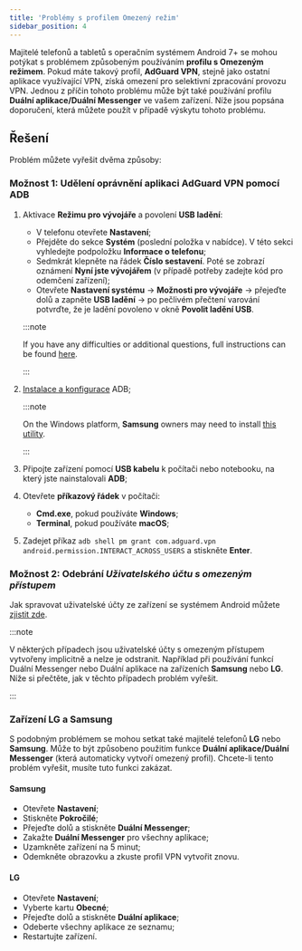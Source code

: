 ```yaml
---
title: 'Problémy s profilem Omezený režim'
sidebar_position: 4
---
```


Majitelé telefonů a tabletů s operačním systémem Android 7+ se mohou potýkat s problémem způsobeným používáním **profilu s Omezeným režimem**. Pokud máte takový profil, **AdGuard VPN**, stejně jako ostatní aplikace využívající VPN, získá omezení pro selektivní zpracování provozu VPN. Jednou z příčin tohoto problému může být také používání profilu **Duální aplikace/Duální Messenger** ve vašem zařízení. Níže jsou popsána doporučení, která můžete použít v případě výskytu tohoto problému.

## Řešení

Problém můžete vyřešit dvěma způsoby:

### Možnost 1: Udělení oprávnění aplikaci AdGuard VPN pomocí ADB

1. Aktivace **Režimu pro vývojáře** a povolení **USB ladění**:

    - V telefonu otevřete **Nastavení**;
    - Přejděte do sekce **Systém** (poslední položka v nabídce). V této sekci vyhledejte podpoložku **Informace o telefonu**;
    - Sedmkrát klepněte na řádek **Číslo sestavení**. Poté se zobrazí oznámení **Nyní jste vývojářem** (v případě potřeby zadejte kód pro odemčení zařízení);
    - Otevřete **Nastavení systému** → **Možnosti pro vývojáře** → přejeďte dolů a zapněte **USB ladění** → po pečlivém přečtení varování potvrďte, že je ladění povoleno v okně **Povolit ladění USB**.

    :::note

    If you have any difficulties or additional questions, full instructions can be found [here](https://developer.android.com/studio/debug/dev-options).

    :::

1. [Instalace a konfigurace](https://www.xda-developers.com/install-adb-windows-macos-linux/) ADB;

    :::note

    On the Windows platform, **Samsung** owners may need to install [this utility](https://developer.samsung.com/mobile/android-usb-driver.html).

    :::

1. Připojte zařízení pomocí **USB kabelu** k počítači nebo notebooku, na který jste nainstalovali **ADB**;

1. Otevřete **příkazový řádek** v počítači:

    - **Cmd.exe**, pokud používáte **Windows**;
    - **Terminal**, pokud používáte **macOS**;

1. Zadejet příkaz `adb shell pm grant com.adguard.vpn android.permission.INTERACT_ACROSS_USERS` a stiskněte **Enter**.

### Možnost 2: Odebrání *Uživatelského účtu s omezeným přístupem*

Jak spravovat uživatelské účty ze zařízení se systémem Android můžete [zjistit zde](https://support.google.com/a/answer/6223444?hl=en).

:::note

V některých případech jsou uživatelské účty s omezeným přístupem vytvořeny implicitně a nelze je odstranit. Například při používání funkcí Duální Messenger nebo Duální aplikace na zařízeních **Samsung** nebo **LG**. Níže si přečtěte, jak v těchto případech problém vyřešit.

:::

### Zařízení LG a Samsung

S podobným problémem se mohou setkat také majitelé telefonů **LG** nebo **Samsung**. Může to být způsobeno použitím funkce **Duální aplikace/Duální Messenger** (která automaticky vytvoří omezený profil). Chcete-li tento problém vyřešit, musíte tuto funkci zakázat.

#### Samsung

- Otevřete **Nastavení**;
- Stiskněte **Pokročilé**;
- Přejeďte dolů a stiskněte **Duální Messenger**;
- Zakažte **Duální Messenger** pro všechny aplikace;
- Uzamkněte zařízení na 5 minut;
- Odemkněte obrazovku a zkuste profil VPN vytvořit znovu.

#### LG

- Otevřete **Nastavení**;
- Vyberte kartu **Obecné**;
- Přejeďte dolů a stiskněte **Duální aplikace**;
- Odeberte všechny aplikace ze seznamu;
- Restartujte zařízení.
